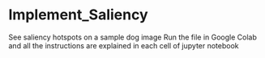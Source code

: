 # Implement_Saliency
See saliency hotspots on a sample dog image
Run the file in Google Colab and all the instructions are explained in each cell of jupyter notebook
